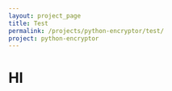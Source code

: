```yaml
---
layout: project_page
title: Test
permalink: /projects/python-encryptor/test/
project: python-encryptor
---
```

# HI